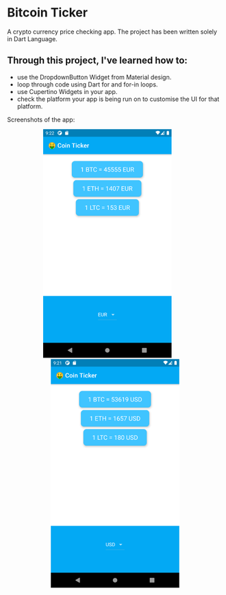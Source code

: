 # Bitcoin Ticker

A crypto currency price checking app. The project has been written solely in Dart Language.

## Through this project, I've learned how to:

-   use the DropdownButton Widget from Material design.
-   loop through code using Dart for and for-in loops.
-   use Cupertino Widgets in your app.
-   check the platform your app is being run on to customise the UI for that platform.

Screenshots of the app:

<p align="center"><img src="images/bitcoin_ticker_1.png" width="300">&nbsp; &nbsp; &nbsp; &nbsp; &nbsp;<img src="images/bitcoin_ticker_2.png" width="300"></p>
